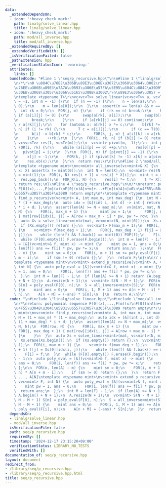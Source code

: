 ```yaml
---
data:
  _extendedDependsOn:
  - icon: ':heavy_check_mark:'
    path: linalg/solve_linear.hpp
    title: linalg/solve_linear.hpp
  - icon: ':heavy_check_mark:'
    path: mod/all_inverse.hpp
    title: mod/all_inverse.hpp
  _extendedRequiredBy: []
  _extendedVerifiedWith: []
  _isVerificationFailed: false
  _pathExtension: hpp
  _verificationStatusIcon: ':warning:'
  attributes:
    links: []
  bundledCode: "#line 1 \"seq/p_recursive.hpp\"\n\n#line 1 \"linalg/solve_linear.hpp\"\
    \n/*\r\n0 \u884C\u76EE\u306B\u89E3\u306E\u3072\u3068\u3064\u3002\r\n1\uFF5E\u884C\
    \u76EE\u306B\u89E3\u7A7A\u9593\u306E\u57FA\u5E95\u304C\u884C\u30D9\u30AF\u30C8\
    \u30EB\u3068\u3057\u3066\u5165\u308B\u3002\r\n\u89E3\u306A\u3057 = empty\r\n*/\r\
    \ntemplate <typename T>\r\nvc<vc<T>> solve_linear(vc<vc<T>> a, vc<T> b, int n\
    \ = -1, int m = -1) {\r\n  if (n == -1) {\r\n    n = len(a);\r\n    assert(n >\
    \ 0);\r\n    m = len(a[0]);\r\n  }\r\n  assert(n == len(a) && n == len(b));\r\n\
    \  int rk = 0;\r\n  FOR(j, m) {\r\n    if (rk == n) break;\r\n    FOR(i, rk, n)\
    \ if (a[i][j] != 0) {\r\n      swap(a[rk], a[i]);\r\n      swap(b[rk], b[i]);\r\
    \n      break;\r\n    }\r\n    if (a[rk][j] == 0) continue;\r\n    T c = T(1)\
    \ / a[rk][j];\r\n    for (auto&& x: a[rk]) x *= c;\r\n    b[rk] *= c;\r\n    FOR(i,\
    \ n) if (i != rk) {\r\n      T c = a[i][j];\r\n      if (c == T(0)) continue;\r\
    \n      b[i] -= b[rk] * c;\r\n      FOR(k, j, m) { a[i][k] -= a[rk][k] * c; }\r\
    \n    }\r\n    ++rk;\r\n  }\r\n  FOR(i, rk, n) if (b[i] != 0) return {};\r\n \
    \ vc<vc<T>> res(1, vc<T>(m));\r\n  vc<int> pivot(m, -1);\r\n  int p = 0;\r\n \
    \ FOR(i, rk) {\r\n    while (a[i][p] == 0) ++p;\r\n    res[0][p] = b[i];\r\n \
    \   pivot[p] = i;\r\n  }\r\n  FOR(j, m) if (pivot[j] == -1) {\r\n    vc<T> x(m);\r\
    \n    x[j] = -1;\r\n    FOR(k, j) if (pivot[k] != -1) x[k] = a[pivot[k]][j];\r\
    \n    res.eb(x);\r\n  }\r\n  return res;\r\n}\r\n#line 2 \"mod/all_inverse.hpp\"\
    \ntemplate <typename mint>\nvc<mint> all_inverse(vc<mint>& X) {\n  for (auto&&\
    \ x: X) assert(x != mint(0));\n  int N = len(X);\n  vc<mint> res(N + 1);\n  res[0]\
    \ = mint(1);\n  FOR(i, N) res[i + 1] = res[i] * X[i];\n  mint t = res.back().inverse();\n\
    \  res.pop_back();\n  FOR_R(i, N) {\n    res[i] *= t;\n    t *= X[i];\n  }\n \
    \ return res;\n}\n#line 4 \"seq/p_recursive.hpp\"\n\n/*\nreturn: polynomial sequence\
    \ F[0](x),...,F[m](x)\nF[0](n)A[n+m]+...+F[m](n)A[n]=0\n\u4F55\u304B\u304C\u5931\
    \u6557\u3057\u305F\u3089 return empty\n*/\ntemplate <typename mint>\nvvc<mint>\
    \ find_p_recursive(vc<mint> A, int max_m, int max_deg) {\n  int N = (1 + max_m)\
    \ * (1 + max_deg);\n  auto idx = [&](int i, int d) -> int { return (1 + max_deg)\
    \ * i + d; };\n\n  assert(len(A) >= N + max_m);\n  vv(mint, mat, N, N);\n  FOR(row,\
    \ N) {\n    FOR(i, max_m + 1) {\n      mint pw = 1;\n      FOR(j, max_deg + 1)\
    \ { mat[row][idx(i, j)] = A[row + max_m - i] * pw, pw *= row; }\n    }\n  }\n\
    \  auto Xs = solve_linear<mint>(mat, vc<mint>(N, mint(0)));\n  Xs.erase(Xs.begin());\n\
    \  if (Xs.empty()) return {};\n  vvc<mint> F(max_m + 1);\n  FOR(i, max_m + 1)\
    \ {\n    vc<mint> f(max_deg + 1);\n    FOR(j, max_deg + 1) f[j] = Xs[0][idx(i,\
    \ j)];\n    while (len(f) && f.back() == mint(0)) POP(f);\n    F[i] = f;\n  }\n\
    \  while (F[0].empty()) F.erase(F.begin());\n  int m = len(F) - 1;\n  auto poly_eval\
    \ = [&](vc<mint>& f, mint x) -> mint {\n    mint pw = 1, ans = 0;\n    FOR(i,\
    \ len(f)) ans += f[i] * pw, pw *= x;\n    return ans;\n  };\n\n  FOR(n, len(A)\
    \ - m) {\n    mint sm = 0;\n    FOR(i, m + 1) sm += poly_eval(F[i], n) * A[n +\
    \ m - i];\n    if (sm != 0) return {};\n  }\n  return F;\n}\n\n// A[0], ..., A[N]\n\
    template <typename mint>\nvc<mint> extend_p_recursive(vc<mint> A, vvc<mint> F,\
    \ int N) {\n  auto poly_eval = [&](vc<mint>& f, mint x) -> mint {\n    mint pw\
    \ = 1, ans = 0;\n    FOR(i, len(f)) ans += f[i] * pw, pw *= x;\n    return ans;\n\
    \  };\n  int M = len(F) - 1;\n  if (len(A) >= N + 1) return {A.begin(), A.begin()\
    \ + N + 1};\n  A.resize(N + 1);\n  vc<mint> S(N - M + 1);\n  FOR(n, N - M + 1)\
    \ S[n] = poly_eval(F[0], n);\n  S = all_inverse<mint>(S);\n  FOR(n, N - M + 1)\
    \ {\n    mint ans = 0;\n    FOR(i, 1, M + 1) ans += A[n + M - i] * poly_eval(F[i],\
    \ n);\n    A[n + M] = (-ans) * S[n];\n  }\n  return A;\n}\n"
  code: "\n#include \"linalg/solve_linear.hpp\"\n#include \"mod/all_inverse.hpp\"\n\
    \n/*\nreturn: polynomial sequence F[0](x),...,F[m](x)\nF[0](n)A[n+m]+...+F[m](n)A[n]=0\n\
    \u4F55\u304B\u304C\u5931\u6557\u3057\u305F\u3089 return empty\n*/\ntemplate <typename\
    \ mint>\nvvc<mint> find_p_recursive(vc<mint> A, int max_m, int max_deg) {\n  int\
    \ N = (1 + max_m) * (1 + max_deg);\n  auto idx = [&](int i, int d) -> int { return\
    \ (1 + max_deg) * i + d; };\n\n  assert(len(A) >= N + max_m);\n  vv(mint, mat,\
    \ N, N);\n  FOR(row, N) {\n    FOR(i, max_m + 1) {\n      mint pw = 1;\n     \
    \ FOR(j, max_deg + 1) { mat[row][idx(i, j)] = A[row + max_m - i] * pw, pw *= row;\
    \ }\n    }\n  }\n  auto Xs = solve_linear<mint>(mat, vc<mint>(N, mint(0)));\n\
    \  Xs.erase(Xs.begin());\n  if (Xs.empty()) return {};\n  vvc<mint> F(max_m +\
    \ 1);\n  FOR(i, max_m + 1) {\n    vc<mint> f(max_deg + 1);\n    FOR(j, max_deg\
    \ + 1) f[j] = Xs[0][idx(i, j)];\n    while (len(f) && f.back() == mint(0)) POP(f);\n\
    \    F[i] = f;\n  }\n  while (F[0].empty()) F.erase(F.begin());\n  int m = len(F)\
    \ - 1;\n  auto poly_eval = [&](vc<mint>& f, mint x) -> mint {\n    mint pw = 1,\
    \ ans = 0;\n    FOR(i, len(f)) ans += f[i] * pw, pw *= x;\n    return ans;\n \
    \ };\n\n  FOR(n, len(A) - m) {\n    mint sm = 0;\n    FOR(i, m + 1) sm += poly_eval(F[i],\
    \ n) * A[n + m - i];\n    if (sm != 0) return {};\n  }\n  return F;\n}\n\n// A[0],\
    \ ..., A[N]\ntemplate <typename mint>\nvc<mint> extend_p_recursive(vc<mint> A,\
    \ vvc<mint> F, int N) {\n  auto poly_eval = [&](vc<mint>& f, mint x) -> mint {\n\
    \    mint pw = 1, ans = 0;\n    FOR(i, len(f)) ans += f[i] * pw, pw *= x;\n  \
    \  return ans;\n  };\n  int M = len(F) - 1;\n  if (len(A) >= N + 1) return {A.begin(),\
    \ A.begin() + N + 1};\n  A.resize(N + 1);\n  vc<mint> S(N - M + 1);\n  FOR(n,\
    \ N - M + 1) S[n] = poly_eval(F[0], n);\n  S = all_inverse<mint>(S);\n  FOR(n,\
    \ N - M + 1) {\n    mint ans = 0;\n    FOR(i, 1, M + 1) ans += A[n + M - i] *\
    \ poly_eval(F[i], n);\n    A[n + M] = (-ans) * S[n];\n  }\n  return A;\n}\n"
  dependsOn:
  - linalg/solve_linear.hpp
  - mod/all_inverse.hpp
  isVerificationFile: false
  path: seq/p_recursive.hpp
  requiredBy: []
  timestamp: '2024-12-17 23:15:20+09:00'
  verificationStatus: LIBRARY_NO_TESTS
  verifiedWith: []
documentation_of: seq/p_recursive.hpp
layout: document
redirect_from:
- /library/seq/p_recursive.hpp
- /library/seq/p_recursive.hpp.html
title: seq/p_recursive.hpp
---
```

